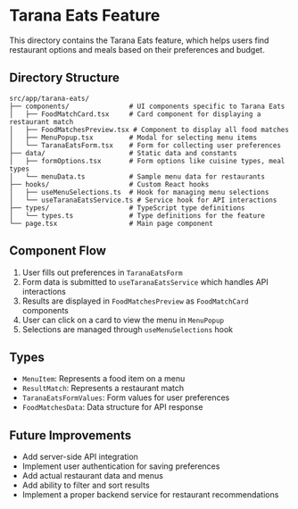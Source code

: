 # Tarana Eats Feature

This directory contains the Tarana Eats feature, which helps users find restaurant options and meals based on their preferences and budget.

## Directory Structure

```
src/app/tarana-eats/
├── components/               # UI components specific to Tarana Eats
│   ├── FoodMatchCard.tsx     # Card component for displaying a restaurant match
│   ├── FoodMatchesPreview.tsx # Component to display all food matches
│   ├── MenuPopup.tsx         # Modal for selecting menu items
│   └── TaranaEatsForm.tsx    # Form for collecting user preferences
├── data/                     # Static data and constants
│   ├── formOptions.tsx       # Form options like cuisine types, meal types
│   └── menuData.ts           # Sample menu data for restaurants
├── hooks/                    # Custom React hooks
│   ├── useMenuSelections.ts  # Hook for managing menu selections
│   └── useTaranaEatsService.ts # Service hook for API interactions
├── types/                    # TypeScript type definitions
│   └── types.ts              # Type definitions for the feature
└── page.tsx                  # Main page component
```

## Component Flow

1. User fills out preferences in `TaranaEatsForm`
2. Form data is submitted to `useTaranaEatsService` which handles API interactions
3. Results are displayed in `FoodMatchesPreview` as `FoodMatchCard` components
4. User can click on a card to view the menu in `MenuPopup`
5. Selections are managed through `useMenuSelections` hook

## Types

- `MenuItem`: Represents a food item on a menu
- `ResultMatch`: Represents a restaurant match
- `TaranaEatsFormValues`: Form values for user preferences
- `FoodMatchesData`: Data structure for API response

## Future Improvements

- Add server-side API integration
- Implement user authentication for saving preferences
- Add actual restaurant data and menus
- Add ability to filter and sort results
- Implement a proper backend service for restaurant recommendations 